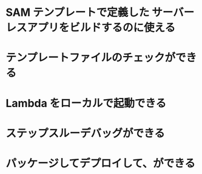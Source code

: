 


# SAM テンプレートで定義した サーバーレスアプリをビルドするのに使える


# テンプレートファイルのチェックができる

# Lambda をローカルで起動できる





# ステップスルーデバッグができる



# パッケージしてデプロイして、ができる
